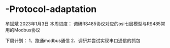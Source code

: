 # -Protocol-adaptation
牟斌斌  2023年1月3日
本周进度：
调研RS485协议对应的osi七层模型与RS485常用的Modbus协议

下周计划：
1、跑通modbus通信
2、调研并尝试实现串口通信的抓包
